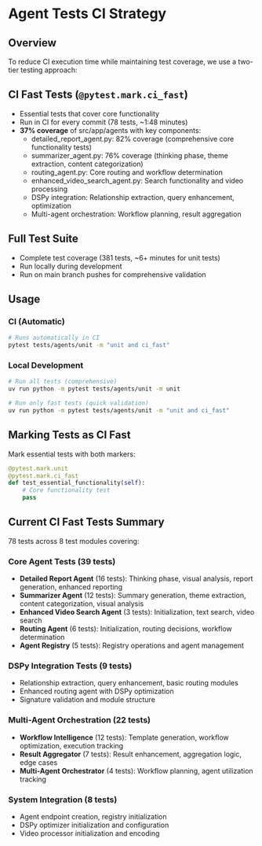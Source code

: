 # Agent Tests CI Strategy

## Overview
To reduce CI execution time while maintaining test coverage, we use a two-tier testing approach:

## CI Fast Tests (`@pytest.mark.ci_fast`)
- Essential tests that cover core functionality
- Run in CI for every commit (78 tests, ~1:48 minutes)
- **37% coverage** of src/app/agents with key components:
  - detailed_report_agent.py: 82% coverage (comprehensive core functionality tests)
  - summarizer_agent.py: 76% coverage (thinking phase, theme extraction, content categorization)
  - routing_agent.py: Core routing and workflow determination
  - enhanced_video_search_agent.py: Search functionality and video processing
  - DSPy integration: Relationship extraction, query enhancement, optimization
  - Multi-agent orchestration: Workflow planning, result aggregation

## Full Test Suite
- Complete test coverage (381 tests, ~6+ minutes for unit tests)
- Run locally during development
- Run on main branch pushes for comprehensive validation

## Usage

### CI (Automatic)
```bash
# Runs automatically in CI
pytest tests/agents/unit -m "unit and ci_fast"
```

### Local Development
```bash
# Run all tests (comprehensive)
uv run python -m pytest tests/agents/unit -m unit

# Run only fast tests (quick validation)
uv run python -m pytest tests/agents/unit -m "unit and ci_fast"
```

## Marking Tests as CI Fast
Mark essential tests with both markers:
```python
@pytest.mark.unit
@pytest.mark.ci_fast
def test_essential_functionality(self):
    # Core functionality test
    pass
```

## Current CI Fast Tests Summary
78 tests across 8 test modules covering:

### Core Agent Tests (39 tests)
- **Detailed Report Agent** (16 tests): Thinking phase, visual analysis, report generation, enhanced reporting
- **Summarizer Agent** (12 tests): Summary generation, theme extraction, content categorization, visual analysis
- **Enhanced Video Search Agent** (3 tests): Initialization, text search, video search
- **Routing Agent** (6 tests): Initialization, routing decisions, workflow determination
- **Agent Registry** (5 tests): Registry operations and agent management

### DSPy Integration Tests (9 tests)
- Relationship extraction, query enhancement, basic routing modules
- Enhanced routing agent with DSPy optimization
- Signature validation and module structure

### Multi-Agent Orchestration (22 tests)
- **Workflow Intelligence** (12 tests): Template generation, workflow optimization, execution tracking
- **Result Aggregator** (7 tests): Result enhancement, aggregation logic, edge cases  
- **Multi-Agent Orchestrator** (4 tests): Workflow planning, agent utilization tracking

### System Integration (8 tests)
- Agent endpoint creation, registry initialization
- DSPy optimizer initialization and configuration
- Video processor initialization and encoding